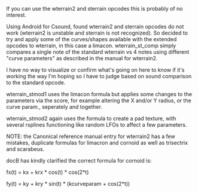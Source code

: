If you can use the wterrain2 and sterrain opcodes this is probably of no interest. 

Using Android for Csound, found wterrain2 and sterrain opcodes do not work (wterrain2 is unstable and sterrain is not recognized). So decided to try and apply some of the curves/shapes available with the extended opcodes to wterrain, in this case a limacon. wterrain_st_comp simply compares a single note of the standard wterrain vs 4 notes using different "curve parameters" as described in the manual for wterrain2. 

I have no way to visualize or confirm what's going on here to know if it's working the way I'm hoping so I have to judge based on sound comparison to the standard opcode. 

wterrain_stmod1 uses the limacon formula but applies some changes to the parameters via the score, for example altering the X and/or Y radius, or the curve param., seperately and together. 

wterrain_stmod2 again uses the formula to create a pad texture, with several rsplines functioning like random LFOs to affect a few parameters. 

NOTE: the Canonical reference manual entry for wterrain2 has a few mistakes, duplicate formulas for limacron and cornoid as well as trisectrix and scarabeus. 

docB has kindly clarified the correct formula for cornoid is: 

fx(t) = kx + krx * cos(t) * cos(2*t) 

fy(t) = ky + kry * sin(t) * (kcurveparam + cos(2*t))
